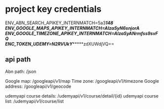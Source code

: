 #   project key credentials

ENV_ABN_SEARCH_APIKEY_INTERNMATCH=5a3*****148
ENV_GOOGLE_MAPS_APIKEY_INTERNMATCH=AIzaSy****N6snjorA
ENV_GOOGLE_TIMEZONE_APIKEY_INTERNMATCH=AIzaSyA******Nrmfss9svFQ  
ENC_TOKEN_UDEMY=N2RVUkY********zdXUWdjVQ==


## api path 
 
Abn path: /json


Google map: /googleapi/v1/map
Time zone: /googleapi/v1/timezone
Google address: /googleapi/v1/geocode


udemyapi course details: /udemyapi/v1/course/detail/{id}
udemyapi course list: /udemyapi/v1/course/list

